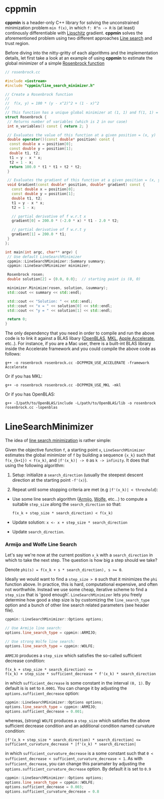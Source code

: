 cppmin
======

__cppmin__ is a header-only C++ library for solving the unconstrained
minimization problem `min f(x)`, in which `f: R^n -> R` is (at least)
continously differentiable with [Lipschitz](https://en.wikipedia.org/wiki/Lipschitz_continuity) gradient. __cppmin__ solves the aforementioned problem using
two different approaches [Line search](https://en.wikipedia.org/wiki/Line_search) and trust region.

Before diving into the nitty-gritty of each algorithms and the implementation
details, let first take a look at an example of using __cppmin__ to estimate
the global minimizer of a simple [Rosenbrock function](https://en.wikipedia.org/wiki/Rosenbrock_function)

```cpp
// rosenbrock.cc

#include <iostream>
#include "cppmin/line_search_minimizer.h"

// Create a Rosenbrock function
//
//  f(x, y) = 100 * (y - x^2)^2 + (1 - x)^2
//
// This function has a unique global minimizer at (1, 1) and f(1, 1) = 0
struct Rosenbrock {
 // Returns number of variables (which is 2 in our case)
 int n_variables() const { return 2; }

 // Evaluates the value of this function at a given position = (x, y)
 double operator()(const double* position) const {
  const double x = position[0];
  const double y = position[1];
  double t1, t2;
  t1 = y - x * x;
  t2 = 1 - x;
  return 100.0 * t1 * t1 + t2 * t2;
 }

 // Evaluates the gradient of this function at a given position = (x, y)
 void Gradient(const double* position, double* gradient) const {
   const double x = position[0];
   const double y = position[1];
   double t1, t2;
   t1 = y - x * x;
   t2 = 1 - x;

   // partial derivative of f w.r.t x
   gradient[0] = 200.0 * (-2.0 * x) * t1 - 2.0 * t2;

   // partial derivative of f w.r.t y
   gradient[1] = 200.0 * t1;
 }
};

int main(int argc, char** argv) {
 // Use default LineSearchMinimizer
 cppmin::LineSearchMinimizer::Summary summary;
 cppmin::LineSearchMinimizer minimizer;

 Rosenbrock rosen;
 double solution[2] = {0.0, 0.0};  // starting point is (0, 0)

 minimizer.Minimize(rosen, solution, &summary);
 std::cout << summary << std::endl;

 std::cout << "Solution: " << std::endl;
 std::cout << "x = " << solution[0] << std::endl;
 std::cout << "y = " << solution[1] << std::endl;

 return 0;
}

```
The only dependency that you need in order to compile and run the above code
is to link it against a BLAS libary ([OpenBLAS](https://www.openblas.net/), [MKL](https://software.intel.com/en-us/mkl), [Apple Accelerate](https://developer.apple.com/documentation/accelerate/blas?language=objc), etc..). For instance, if you are a Mac user, there is a built-int BLAS library inside the Accelerate framework and you could compile the above code as follows:

```shell
g++ -o rosenbrock rosenbrock.cc -DCPPMIN_USE_ACCELERATE -framework Accelerate
```

Or if you has MKL:

```shell
g++ -o rosenbrock rosenbrock.cc -DCPPMIN_USE_MKL -mkl
```

Or if you has OpenBLAS:

```shell
g++ -I/path/to/OpenBLAS/include -L/path/to/OpenBLAS/lib -o rosenbrock rosenbrock.cc -lopenblas
```

LineSearchMinimizer
===================

The idea of [line search minimization](https://en.wikipedia.org/wiki/Line_search) is rather simple:

Given the objective function `f`, a starting point `x`, `LineSearchMinimizer`
estimates the global minimizer of `f` by building a sequence `{x_k}` such that `f(x_{k+1}) < f(x_k)`, and `|f'(x_k)| -> 0` as `k -> infinity`. It does that using the following algorithm:

1. Setup: initialize a `search_direction` (usually the steepest descent direction at the starting point `-f'(x)`).

2. Repeat until some stopping criteria are met (e.g `|f'(x_k)| < threshold`):
  * Use some line search algorithm ([Armijo](https://en.wikipedia.org/wiki/Backtracking_line_search), [Wolfe](https://en.wikipedia.org/wiki/Wolfe_conditions), etc...) to compute a suitable `step_size` along the `search_direction`
  so that:
  
    `f(x_k + step_size * search_direction) < f(x_k)`
  
  * Update solution: `x <- x + step_size * search_direction`

  * Update `search_direction`.

### Armijo and Wolfe Line Search

Let's say we're now at the current position `x_k` with a `search_direction`
in which to take the next step. The question is how big a step should we
take?

Denote `phi(s) = f(x_k + s * search_direction), s >= 0`.

Ideally we would want to find a `step_size > 0` such that it minimizes the
`phi` function above. In practice, this is hard, computational expensive, and
often not worthwhile. Instead we use some cheap, iterative scheme to find
a `step_size` that is 'good enough'. `LineSearchMinimizer` lets you freely determine how good a step size is by customizing the `line_search_type` option
and a bunch of other line search related parameters (see header file).

  ```cpp
  cppmin::LineSearchMinimizer::Options options;

  // Use Armijo line search:
  options.line_search_type = cppmin::ARMIJO;

  // Use strong Wolfe line search:
  options.line_search_type = cppmin::WOLFE;
  ```
`ARMIJO` produces a `step_size` which satisfies the so-called sufficient
decrease condition:
  ```
  f(x_k + step_size * search_direction) <=
  f(x_k) + step_size * sufficient_decrease * f'(x_k) * search_direction
  ```
in which `sufficient_decrease` is some constant in the interval `(0, 1)`.
By default is is set to `0.0001`. You can change it by adjusting the
   `options.sufficient_decrease` option:
   ```cpp
   cppmin::LineSearchMinimizer::Options options;
   options.line_search_type = cppmin::ARMIJO;
   options.sufficient_decrease = 0.001;
   ```
whereas, (strong) `WOLFE` produces a `step_size` which satisfies the above
sufficient decrease condition and an additional condition named curvature
condition:

   `|f'(x_k + step_size * search_direction) * search_direction|
    <= sufficient_curvature_decrease * |f'(x_k) * search_direction|`
    
in which `sufficient_curvature_decrease` is a some constant such that
`0 < sufficient_decrease < sufficient_curvature_decrease < 1`. As with
`sufficient_decrease`, you can change this paramater by adjusting the
`options.sufficient_curvature_decrease` option. By default it is set to `0.9`
  ```cpp
  cppmin::LineSearchMinimizer::Options options;
  options.line_search_type = cppmin::WOLFE;
  options.sufficient_decrease = 0.003;
  options.sufficient_curvature_decrease = 0.8
  ```
  


